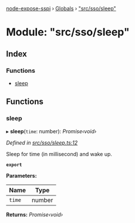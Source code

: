 [node-expose-sspi](../README.md) › [Globals](../globals.md) › ["src/sso/sleep"](_src_sso_sleep_.md)

# Module: "src/sso/sleep"

## Index

### Functions

* [sleep](_src_sso_sleep_.md#sleep)

## Functions

###  sleep

▸ **sleep**(`time`: number): *Promise‹void›*

*Defined in [src/sso/sleep.ts:12](https://github.com/jlguenego/node-expose-sspi/blob/b543e6c/src/sso/sleep.ts#L12)*

Sleep for time (in millisecond) and wake up.

**`export`** 

**Parameters:**

Name | Type |
------ | ------ |
`time` | number |

**Returns:** *Promise‹void›*
